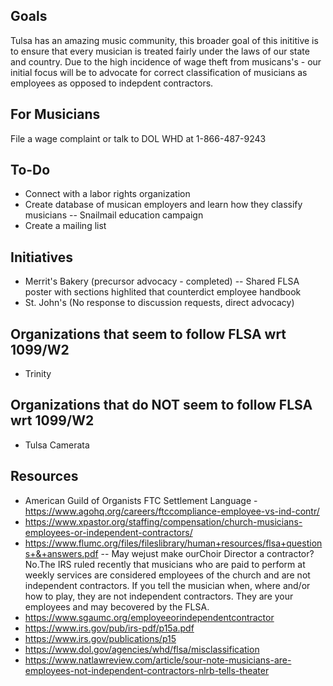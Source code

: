 ## Goals
Tulsa has an amazing music community, this broader goal of this inititive is to ensure that every musician is treated fairly under the laws of our state and country. Due to the high incidence of wage theft from musicans's  - our initial focus will be to advocate for correct classification of musicians as employees as opposed to indepdent contractors. 

## For Musicians 
File a wage complaint or talk to DOL WHD at 1-866-487-9243

## To-Do 
- Connect with a labor rights organization 
- Create database of musican employers and learn how they classify musicians 
-- Snailmail education campaign
- Create a mailing list 

## Initiatives
- Merrit's Bakery (precursor advocacy - completed)
-- Shared FLSA poster with sections highlited that counterdict employee handbook
- St. John's (No response to discussion requests, direct advocacy) 

## Organizations that seem to follow FLSA wrt 1099/W2
- Trinity 
 
## Organizations that do NOT seem to follow FLSA wrt 1099/W2
- Tulsa Camerata

## Resources 
- American Guild of Organists FTC Settlement Language - https://www.agohq.org/careers/ftccompliance-employee-vs-ind-contr/
- https://www.xpastor.org/staffing/compensation/church-musicians-employees-or-independent-contractors/
- https://www.flumc.org/files/fileslibrary/human+resources/flsa+questions+&+answers.pdf
-- May wejust make ourChoir Director a contractor?No.The IRS ruled recently that musicians who are paid to perform at weekly services are considered employees of the church and are not independent contractors.  If you tell the musician when, where and/or how to play, they are not independent contractors.  They are your employees and may becovered by the FLSA.
- https://www.sgaumc.org/employeeorindependentcontractor
- https://www.irs.gov/pub/irs-pdf/p15a.pdf
- https://www.irs.gov/publications/p15
- https://www.dol.gov/agencies/whd/flsa/misclassification
- https://www.natlawreview.com/article/sour-note-musicians-are-employees-not-independent-contractors-nlrb-tells-theater
